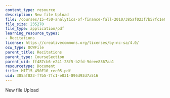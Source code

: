 ```yaml
---
content_type: resource
description: New file Upload
file: /courses/15-450-analytics-of-finance-fall-2010/385af023f7b57fc1e031896d93d7a516_MIT15_450F10_rec05.pdf
file_size: 235270
file_type: application/pdf
learning_resource_types:
- Recitations
license: https://creativecommons.org/licenses/by-nc-sa/4.0/
ocw_type: OCWFile
parent_title: Recitations
parent_type: CourseSection
parent_uid: ff487cb6-e241-28f5-b2fd-9deee8367aa1
resourcetype: Document
title: MIT15_450F10_rec05.pdf
uid: 385af023-f7b5-7fc1-e031-896d93d7a516
---
```

New file Upload